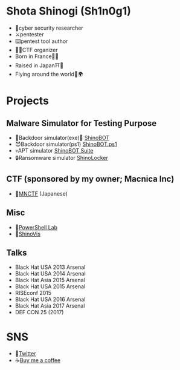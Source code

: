 # Shota Shinogi (Sh1n0g1)
* 🥼cyber security researcher
* ⚔️pentester
* ⌨️pentest tool author
* 👨‍⚖️CTF organizer
* Born in France🥖🥐
* Raised in Japan⛩️🗼
* Flying around the world🛫🌍

# Projects 
## Malware Simulator for Testing Purpose
* 👿Backdoor simulator(exe)👿 [ShinoBOT](https://shinosec.com)
* 😈Backdoor simulator(ps1) [ShinoBOT.ps1](https://shinobotps1.com)
* 💀APT simulator [ShinoBOT Suite](https://shinosec.com/shinobotsuite/)
* 🔒Ransomware simulator [ShinoLocker](https://shinolocker.com/)

## CTF (sponsored by my owner; Macnica Inc)
* 🏁[MNCTF](https://mnctf.info/) (Japanese)

## Misc
* 🧪[PowerShell Lab](https://shino.club/powershelllab/)
* 👀[ShinoVis](https://shino.club/shinovis/)

## Talks
* Black Hat USA 2013 Arsenal
* Black Hat USA 2014 Arsenal
* Black Hat Asia 2015 Arsenal
* Black Hat USA 2015 Arsenal
* RISEconf 2015
* Black Hat USA 2016 Arsenal
* Black Hat Asia 2017 Arsenal
* DEF CON 25 (2017)

# SNS
* 🐤[Twitter](https://twitter.com/Sh1n0g1/)
* ☕[Buy me a coffee](buymeacoffee.com/Sh1n0g1)

